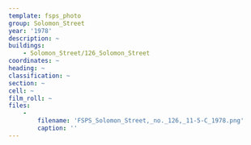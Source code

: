 ```yaml
---
template: fsps_photo
group: Solomon_Street
year: '1978'
description: ~
buildings:
    - Solomon_Street/126_Solomon_Street
coordinates: ~
heading: ~
classification: ~
section: ~
cell: ~
film_roll: ~
files:
    -
        filename: 'FSPS_Solomon_Street,_no._126,_11-5-C_1978.png'
        caption: ''
---
```

